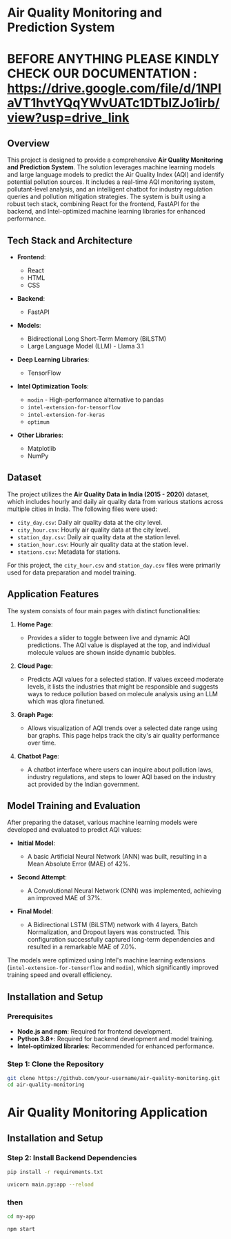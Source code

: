 # Air Quality Monitoring and Prediction System

# BEFORE ANYTHING PLEASE KINDLY CHECK OUR DOCUMENTATION : https://drive.google.com/file/d/1NPIaVT1hvtYQqYWvUATc1DTbIZJo1irb/view?usp=drive_link
## Overview

This project is designed to provide a comprehensive **Air Quality Monitoring and Prediction System**. The solution leverages machine learning models and large language models to predict the Air Quality Index (AQI) and identify potential pollution sources. It includes a real-time AQI monitoring system, pollutant-level analysis, and an intelligent chatbot for industry regulation queries and pollution mitigation strategies. The system is built using a robust tech stack, combining React for the frontend, FastAPI for the backend, and Intel-optimized machine learning libraries for enhanced performance.

## Tech Stack and Architecture

- **Frontend**:  
  - React  
  - HTML  
  - CSS  

- **Backend**:  
  - FastAPI  

- **Models**:  
  - Bidirectional Long Short-Term Memory (BiLSTM)  
  - Large Language Model (LLM) - Llama 3.1  

- **Deep Learning Libraries**:  
  - TensorFlow  

- **Intel Optimization Tools**:  
  - `modin` - High-performance alternative to pandas  
  - `intel-extension-for-tensorflow`  
  - `intel-extension-for-keras`  
  - `optimum`
  
- **Other Libraries**:  
  - Matplotlib  
  - NumPy  

## Dataset

The project utilizes the **Air Quality Data in India (2015 - 2020)** dataset, which includes hourly and daily air quality data from various stations across multiple cities in India. The following files were used:

- `city_day.csv`: Daily air quality data at the city level.
- `city_hour.csv`: Hourly air quality data at the city level.
- `station_day.csv`: Daily air quality data at the station level.
- `station_hour.csv`: Hourly air quality data at the station level.
- `stations.csv`: Metadata for stations.

For this project, the `city_hour.csv` and `station_day.csv` files were primarily used for data preparation and model training.

## Application Features

The system consists of four main pages with distinct functionalities:

1. **Home Page**:  
   - Provides a slider to toggle between live and dynamic AQI predictions. The AQI value is displayed at the top, and individual molecule values are shown inside dynamic bubbles.

2. **Cloud Page**:  
   - Predicts AQI values for a selected station. If values exceed moderate levels, it lists the industries that might be responsible and suggests ways to reduce pollution based on molecule analysis using an LLM which was qlora finetuned.

3. **Graph Page**:  
   - Allows visualization of AQI trends over a selected date range using bar graphs. This page helps track the city's air quality performance over time.

4. **Chatbot Page**:  
   - A chatbot interface where users can inquire about pollution laws, industry regulations, and steps to lower AQI based on the industry act provided by the Indian government.

## Model Training and Evaluation

After preparing the dataset, various machine learning models were developed and evaluated to predict AQI values:

- **Initial Model**:  
  - A basic Artificial Neural Network (ANN) was built, resulting in a Mean Absolute Error (MAE) of 42%.

- **Second Attempt**:  
  - A Convolutional Neural Network (CNN) was implemented, achieving an improved MAE of 37%.

- **Final Model**:  
  - A Bidirectional LSTM (BiLSTM) network with 4 layers, Batch Normalization, and Dropout layers was constructed. This configuration successfully captured long-term dependencies and resulted in a remarkable MAE of 7.0%.

The models were optimized using Intel's machine learning extensions (`intel-extension-for-tensorflow` and `modin`), which significantly improved training speed and overall efficiency.

## Installation and Setup

### Prerequisites

- **Node.js and npm**: Required for frontend development.
- **Python 3.8+**: Required for backend development and model training.
- **Intel-optimized libraries**: Recommended for enhanced performance.

### Step 1: Clone the Repository

```bash
git clone https://github.com/your-username/air-quality-monitoring.git
cd air-quality-monitoring

```

# Air Quality Monitoring Application

## Installation and Setup

### Step 2: Install Backend Dependencies

```bash
pip install -r requirements.txt
```

``` bash
uvicorn main.py:app --reload

```
### then 

```bash
cd my-app

npm start

```
